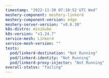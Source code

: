```yaml
---
timestamp: "2022-11-30 07:10:52 UTC Wed"
meshery-component: meshery-linkerd
meshery-component-version: edge
meshery-server-version: "v0.6.30"
k8s-distro: minikube
k8s-version: "v1.24.7"
service-mesh: Linkerd
service-mesh-version: ""
tests:
  pod/linkerd-destination: "Not Running"
  pod/linkerd-identity: "Not Running"
  pod/linkerd-proxy-injector: "Not Running"
overall-status: "failing"
---
```

